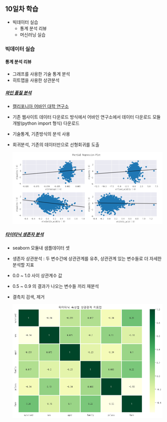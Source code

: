 ## 10일차 학습

- 빅데이터 실습
  - 통계 분석 리뷰
  - 머신러닝 실습

### 빅데이터 실습

#### 통계 분석 리뷰

- 그래프를 사용한 기술 통계 분석
- 히트맵을 사용한 상관분석

##### [와인 품질 분석](https://github.com/devuoon/bigdata-analysis-2024/blob/main/day10/da21_%EC%99%80%EC%9D%B8%ED%92%88%EC%A7%88%EB%93%B1%EA%B8%89_%EB%B6%84%EC%84%9D.ipynb)

- [캘리포니아 어바인 대학 연구소](https://archive.ics.uci.edu/dataset/186/wine+quality)
- 기존 웹사이트 데이터 다운로드 방식에서 어바인 연구소에서 데이터 다운로드 모듈 개발(python import 형식) 다운로드
- 기술통계, 기존방식의 분석 사용
- 회귀분석, 기존의 데이터만으로 선형회귀를 도출

  ![회귀분석시각화](https://raw.githubusercontent.com/devuoon/bigdata-analysis-2024/main/images/ba012.png)

##### [타이타닉 생존자 분석](https://github.com/devuoon/bigdata-analysis-2024/blob/main/day10/da22_%ED%83%80%EC%9D%B4%ED%83%80%EB%8B%89%EC%83%9D%EC%A1%B4%EC%9E%90_%EC%83%81%EA%B4%80%EB%B6%84%EC%84%9D.ipynb)

- seaborn 모듈내 샘플데이터 셋
- 생존자 상관분석 : 두 변수간에 상관관계를 유추, 상관관계 있는 변수들로 더 자세한 분석할 지표
- 0.0 ~ 1.0 사이 상관계수 값
- 0.5 ~ 0.9 의 결과가 나오는 변수들 끼리 재분석
- 결측치 검색, 제거

  ![상관분석히트맵](https://raw.githubusercontent.com/devuoon/bigdata-analysis-2024/main/images/ba014.png)

